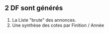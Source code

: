 ## 2 DF sont générés

1. La Liste "brute" des annonces.
2. Une synthèse des cotes par Finition / Année

